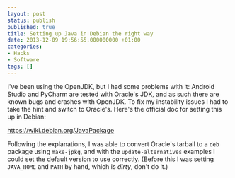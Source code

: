 ```yaml
---
layout: post
status: publish
published: true
title: Setting up Java in Debian the right way
date: 2013-12-09 19:56:55.000000000 +01:00
categories:
- Hacks
- Software
tags: []
---
```

I've been using the OpenJDK, but I had some problems with it: Android Studio and PyCharm are tested with Oracle's JDK, and as such there are known bugs and crashes with OpenJDK. To fix my instability issues I had to take the hint and switch to Oracle's. Here's the official doc for setting this up in Debian:

<a href="https://wiki.debian.org/JavaPackage">https://wiki.debian.org/JavaPackage</a>

Following the explanations, I was able to convert Oracle's tarball to a `deb` package using `make-jpkg`, and with the `update-alternatives` examples I could set the default version to use correctly. (Before this I was setting `JAVA_HOME` and `PATH` by hand, which is *dirty*, don't do it.)
